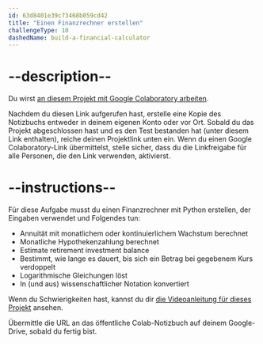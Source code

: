 ```yaml
---
id: 63d8401e39c73468b059cd42
title: "Einen Finanzrechner erstellen"
challengeType: 10
dashedName: build-a-financial-calculator
---
```


# --description--

Du wirst <a href="https://colab.research.google.com/drive/1zUAVAkwyjat4Z-8nfrajM1ut9UcO18We?usp=sharing" target="_blank" rel="noopener noreferrer nofollow">an diesem Projekt mit Google Colaboratory arbeiten</a>.

Nachdem du diesen Link aufgerufen hast, erstelle eine Kopie des Notizbuchs entweder in deinem eigenen Konto oder vor Ort. Sobald du das Projekt abgeschlossen hast und es den Test bestanden hat (unter diesem Link enthalten), reiche deinen Projektlink unten ein. Wenn du einen Google Colaboratory-Link übermittelst, stelle sicher, dass du die Linkfreigabe für alle Personen, die den Link verwenden, aktivierst.

# --instructions--

Für diese Aufgabe musst du einen Finanzrechner mit Python erstellen, der Eingaben verwendet und Folgendes tun:

- Annuität mit monatlichem oder kontinuierlichem Wachstum berechnet
- Monatliche Hypothekenzahlung berechnet
- Estimate retirement investment balance
- Bestimmt, wie lange es dauert, bis sich ein Betrag bei gegebenem Kurs verdoppelt
- Logarithmische Gleichungen löst
- In (und aus) wissenschaftlicher Notation konvertiert

Wenn du Schwierigkeiten hast, kannst du dir <a href="https://www.youtube.com/embed/c2AhGd6srJ0" target="_blank" rel="noopener noreferrer nofollow">die Videoanleitung für dieses Projekt</a> ansehen.

Übermittle die URL an das öffentliche Colab-Notizbuch auf deinem Google-Drive, sobald du fertig bist.

